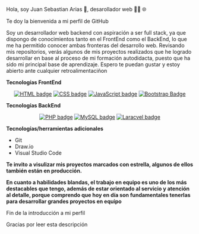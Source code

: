 
Hola, soy Juan Sebastian Arias 👋, desarollador web 👨‍💻 🌐

Te doy la bienvenida a mi perfil de GitHub

Soy un desarrollador web backend con aspiración a ser full stack, ya que dispongo de conocimientos tanto en el FrontEnd como el BackEnd, lo que me ha permitido conocer ambas fronteras del desarrollo web. Revisando mis repositorios,   verás algunos de mis proyectos realizados que he logrado desarrollar en base al proceso de mi formación autodidacta, puesto que ha sido mi principal base de aprendizaje. Espero te puedan gustar y estoy abierto ante cualquier retroalimentaciñon

**Tecnologías FrontEnd**

<p align="center">
  <a href="#"><img src="https://img.shields.io/badge/HTML5-E34F26?style=for-the-badge&logo=html5&logoColor=white" alt="HTML badge"></a>
  <a href="#"><img src="https://img.shields.io/badge/CSS3-1572B6?style=for-the-badge&logo=css3&logoColor=white)" alt="CSS badge"></a>
  <a href="#"><img src="https://img.shields.io/badge/JavaScript-F7DF1E?style=for-the-badge&logo=javascript&logoColor=black" alt="JavaScript badge"></a>
  <a href="#"><img src="https://img.shields.io/badge/jQuery-0769AD?style=for-the-badge&logo=jquery&logoColor=white" alt="Bootstrap Badge"></a>
</p>

**Tecnologías BackEnd**

<p align="center">
  <a href="#"><img src="https://img.shields.io/badge/PHP-777BB4?style=for-the-badge&logo=php&logoColor=white" alt="PHP badge"></a>
  <a href="#"><img src="https://img.shields.io/badge/MySQL-00000F?style=for-the-badge&logo=mysql&logoColor=white" alt="MySQL badge"></a>
  <a href="#"><img src="https://img.shields.io/badge/Laravel-FF2D20?style=for-the-badge&logo=laravel&logoColor=white" alt="Laracvel badge"></a>
</p>

**Tecnologías/herramientas adicionales**

+ Git
+ Draw.io
+ Visual Studio Code

__Te invito a visulizar mis proyectos marcados con estrella, algunos de ellos también están en producción.__

**En cuanto a habilidades blandas, el trabajo en equipo es uno de los más destacables que tengo, además de estar orientado al servicio y atención al detalle, porque comprendo que hoy en día son fundamentales tenerlas para desarrollar grandes proyectos en equipo**

Fin de la introducción a mi perfil

Gracias por leer esta descripción

<!--
**juansedev2/juansedev2** is a ✨ _special_ ✨ repository because its `README.md` (this file) appears on your GitHub profile.

Here are some ideas to get you started:

- 🔭 I’m currently working on ...
- 🌱 I’m currently learning ...
- 👯 I’m looking to collaborate on ...
- 🤔 I’m looking for help with ...
- 💬 Ask me about ...
- 📫 How to reach me: ...
- 😄 Pronouns: ...
- ⚡ Fun fact: ...
-->
